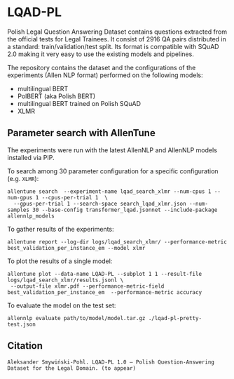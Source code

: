 # LQAD-PL

Polish Legal Question Answering Dataset contains questions extracted from the official tests for Legal Trainees.
It consist of 2916 QA pairs distributed in a standard: train/validation/test split. Its format is compatible with SQuAD
2.0 making it very easy to use the existing models and pipelines.

The repository contains the dataset and the configurations of the experiments (Allen NLP format) performed on the following models:
* multilingual BERT
* PolBERT (aka Polish BERT)
* multilingual BERT trained on Polish SQuAD
* XLMR


## Parameter search with AllenTune

The experiments were run with the latest AllenNLP and AllenNLP models installed via PIP.

To search among 30 parameter configuration for a specific configuration (e.g. `XLMR`):

```
allentune search  --experiment-name lqad_search_xlmr --num-cpus 1 --num-gpus 1 --cpus-per-trial 1  \
  --gpus-per-trial 1 --search-space search_lqad_xlmr.json --num-samples 30 --base-config transformer_lqad.jsonnet --include-package allennlp_models
```

To gather results of the experiments:

```
allentune report --log-dir logs/lqad_search_xlmr/ --performance-metric best_validation_per_instance_em --model xlmr
```

To plot the results of a single model:
```
allentune plot --data-name LQAD-PL --subplot 1 1 --result-file logs/lqad_search_xlmr/results.jsonl \
 --output-file xlmr.pdf --performance-metric-field best_validation_per_instance_em  --performance-metric accuracy
```

To evaluate the model on the test set:
```
allennlp evaluate path/to/model/model.tar.gz ./lqad-pl-pretty-test.json
```

## Citation

```
Aleksander Smywiński-Pohl. LQAD-PL 1.0 — Polish Question-Answering Dataset for the Legal Domain. (to appear)
```
